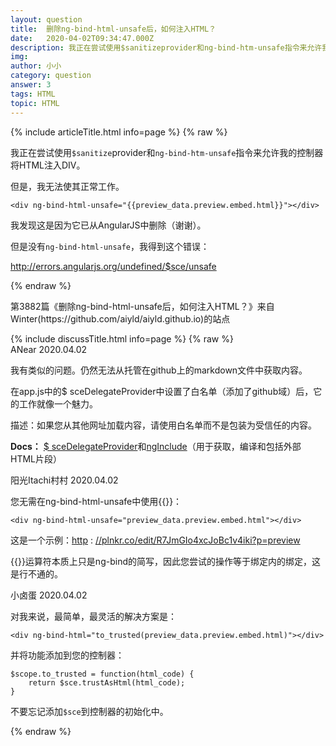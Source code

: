 ```yaml
---
layout: question
title:  删除ng-bind-html-unsafe后，如何注入HTML？
date:   2020-04-02T09:34:47.000Z
description: 我正在尝试使用$sanitizeprovider和ng-bind-htm-unsafe指令来允许我的控制器将HTML注入DIV。但是，我无法使其正常工...
img: 
author: 小小
category: question
answer: 3
tags: HTML
topic: HTML
---
```

<div class="article-root">
  <div class="article">
    {% include articleTitle.html info=page %}
    {% raw %}
    <div class="article-content"><p><font style="vertical-align: inherit;"><font style="vertical-align: inherit;">我正在尝试使用</font></font><code>$sanitize</code><font style="vertical-align: inherit;"><font style="vertical-align: inherit;">provider和</font></font><code>ng-bind-htm-unsafe</code><font style="vertical-align: inherit;"><font style="vertical-align: inherit;">指令来允许我的控制器将HTML注入DIV。</font></font></p>

<p><font style="vertical-align: inherit;"><font style="vertical-align: inherit;">但是，我无法使其正常工作。</font></font></p>

<pre><code>&lt;div ng-bind-html-unsafe="{{preview_data.preview.embed.html}}"&gt;&lt;/div&gt;
</code></pre>

<p><font style="vertical-align: inherit;"><font style="vertical-align: inherit;">我发现这是因为它已从AngularJS中删除（谢谢）。</font></font></p>

<p><font style="vertical-align: inherit;"><font style="vertical-align: inherit;">但是没有</font></font><code>ng-bind-html-unsafe</code><font style="vertical-align: inherit;"><font style="vertical-align: inherit;">，我得到这个错误：</font></font><br></p>

<p><a href="http://errors.angularjs.org/undefined/$sce/unsafe" rel="noreferrer"><font style="vertical-align: inherit;"><font style="vertical-align: inherit;">http://errors.angularjs.org/undefined/$sce/unsafe</font></font></a></p></div>
    {% endraw %}
  </div>
  <p class="winter_mark">第3882篇《删除ng-bind-html-unsafe后，如何注入HTML？》来自Winter(https://github.com/aiyld/aiyld.github.io)的站点</p>
  <div class="discuss-wrapper">
    {% include discussTitle.html info=page %}
    {% raw %}
    <div class="discuss-list">
    <div class="discuss-item">
        <div class="discuss-parent">
          <div class="discuss-meta">
            <span class="discuss-user">ANear</span>
            <span class="discuss-time">2020.04.02</span>
          </div>
          <div class="discuss-comment"><p><font style="vertical-align: inherit;"><font style="vertical-align: inherit;">我有类似的问题。</font><font style="vertical-align: inherit;">仍然无法从托管在github上的markdown文件中获取内容。</font></font></p>

<p><font style="vertical-align: inherit;"><font style="vertical-align: inherit;">在app.js中的$ sceDelegateProvider中设置了白名单（添加了github域）后，它的工作就像一个魅力。</font></font></p>

<p><font style="vertical-align: inherit;"><font style="vertical-align: inherit;">描述：如果您从其他网址加载内容，请使用白名单而不是包装为受信任的内容。</font></font></p>

<p><strong><font style="vertical-align: inherit;"><font style="vertical-align: inherit;">Docs：</font></font></strong> <a href="http://docs.angularjs.org/api/ng.%24sceDelegateProvider" rel="nofollow"><font style="vertical-align: inherit;"><font style="vertical-align: inherit;">$ sceDelegateProvider</font></font></a><font style="vertical-align: inherit;"><font style="vertical-align: inherit;">和</font></font><a href="http://docs.angularjs.org/api/ng.directive%3angInclude" rel="nofollow"><font style="vertical-align: inherit;"><font style="vertical-align: inherit;">ngInclude</font></font></a><font style="vertical-align: inherit;"><font style="vertical-align: inherit;">（用于获取，编译和包括外部HTML片段）</font></font></p></div>
        </div></div><div class="discuss-item">
        <div class="discuss-parent">
          <div class="discuss-meta">
            <span class="discuss-user">阳光Itachi村村</span>
            <span class="discuss-time">2020.04.02</span>
          </div>
          <div class="discuss-comment"><p><font style="vertical-align: inherit;"><font style="vertical-align: inherit;">您无需在ng-bind-html-unsafe中使用{{}}：</font></font></p>

<pre><code>&lt;div ng-bind-html-unsafe="preview_data.preview.embed.html"&gt;&lt;/div&gt;
</code></pre>

<p><font style="vertical-align: inherit;"><font style="vertical-align: inherit;">这是一个示例：</font><a href="http://plnkr.co/edit/R7JmGIo4xcJoBc1v4iki?p=preview" rel="noreferrer"><font style="vertical-align: inherit;">http</font></a><font style="vertical-align: inherit;"> : </font></font><a href="http://plnkr.co/edit/R7JmGIo4xcJoBc1v4iki?p=preview" rel="noreferrer"><font style="vertical-align: inherit;"><font style="vertical-align: inherit;">//plnkr.co/edit/R7JmGIo4xcJoBc1v4iki?p=preview</font></font></a></p>

<p><font style="vertical-align: inherit;"><font style="vertical-align: inherit;">{{}}运算符本质上只是ng-bind的简写，因此您尝试的操作等于绑定内的绑定，这是行不通的。</font></font></p></div>
        </div></div><div class="discuss-item">
        <div class="discuss-parent">
          <div class="discuss-meta">
            <span class="discuss-user">小卤蛋</span>
            <span class="discuss-time">2020.04.02</span>
          </div>
          <div class="discuss-comment"><p><font style="vertical-align: inherit;"><font style="vertical-align: inherit;">对我来说，最简单，最灵活的解决方案是：</font></font></p>

<pre><code>&lt;div ng-bind-html="to_trusted(preview_data.preview.embed.html)"&gt;&lt;/div&gt;
</code></pre>

<p><font style="vertical-align: inherit;"><font style="vertical-align: inherit;">并将功能添加到您的控制器：</font></font></p>

<pre><code>$scope.to_trusted = function(html_code) {<font></font>
    return $sce.trustAsHtml(html_code);<font></font>
}<font></font>
</code></pre>

<p><font style="vertical-align: inherit;"><font style="vertical-align: inherit;">不要忘记添加</font></font><code>$sce</code><font style="vertical-align: inherit;"><font style="vertical-align: inherit;">到控制器的初始化中。</font></font></p></div>
        </div></div>
    </div>
    {% endraw %}
  </div>
<div>
